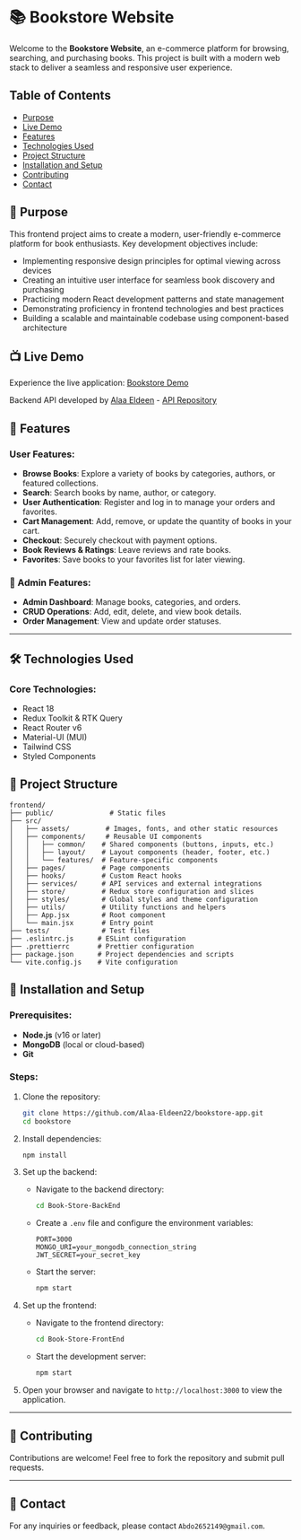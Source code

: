 # 📚 Bookstore Website

Welcome to the **Bookstore Website**, an e-commerce platform for browsing, searching, and purchasing books. This project is built with a modern web stack to deliver a seamless and responsive user experience.

## Table of Contents

- [Purpose](#-purpose)
- [Live Demo](#-live-demo)
- [Features](#-features)
- [Technologies Used](#-technologies-used)
- [Project Structure](#-project-structure)
- [Installation and Setup](#-installation-and-setup)
- [Contributing](#-contributing)
- [Contact](#-contact)

## 📌 Purpose

This frontend project aims to create a modern, user-friendly e-commerce platform for book enthusiasts. Key development objectives include:

- Implementing responsive design principles for optimal viewing across devices
- Creating an intuitive user interface for seamless book discovery and purchasing
- Practicing modern React development patterns and state management
- Demonstrating proficiency in frontend technologies and best practices
- Building a scalable and maintainable codebase using component-based architecture

## 📺 Live Demo

Experience the live application: [Bookstore Demo](https://gitbookeg.netlify.app/)

Backend API developed by [Alaa Eldeen](https://github.com/Alaa-Eldeen22) - [API Repository](https://github.com/Alaa-Eldeen22/bookstore-app)

## 🌟 Features

### User Features:

- **Browse Books**: Explore a variety of books by categories, authors, or featured collections.
- **Search**: Search books by name, author, or category.
- **User Authentication**: Register and log in to manage your orders and favorites.
- **Cart Management**: Add, remove, or update the quantity of books in your cart.
- **Checkout**: Securely checkout with payment options.
- **Book Reviews & Ratings**: Leave reviews and rate books.
- **Favorites**: Save books to your favorites list for later viewing.

### 💼 Admin Features:

- **Admin Dashboard**: Manage books, categories, and orders.
- **CRUD Operations**: Add, edit, delete, and view book details.
- **Order Management**: View and update order statuses.

---

## 🛠️ Technologies Used

### Core Technologies:

- React 18
- Redux Toolkit & RTK Query
- React Router v6
- Material-UI (MUI)
- Tailwind CSS
- Styled Components

## 📁 Project Structure

```plaintext
frontend/
├── public/              # Static files
├── src/
│   ├── assets/         # Images, fonts, and other static resources
│   ├── components/     # Reusable UI components
│   │   ├── common/    # Shared components (buttons, inputs, etc.)
│   │   ├── layout/    # Layout components (header, footer, etc.)
│   │   └── features/  # Feature-specific components
│   ├── pages/         # Page components
│   ├── hooks/         # Custom React hooks
│   ├── services/      # API services and external integrations
│   ├── store/         # Redux store configuration and slices
│   ├── styles/        # Global styles and theme configuration
│   ├── utils/         # Utility functions and helpers
│   ├── App.jsx        # Root component
│   └── main.jsx       # Entry point
├── tests/             # Test files
├── .eslintrc.js      # ESLint configuration
├── .prettierrc       # Prettier configuration
├── package.json      # Project dependencies and scripts
└── vite.config.js    # Vite configuration
```

## 🚀 Installation and Setup

### Prerequisites:

- **Node.js** (v16 or later)
- **MongoDB** (local or cloud-based)
- **Git**

### Steps:

1. Clone the repository:

   ```bash
   git clone https://github.com/Alaa-Eldeen22/bookstore-app.git
   cd bookstore
   ```

2. Install dependencies:

   ```bash
   npm install
   ```

3. Set up the backend:

   - Navigate to the backend directory:
     ```bash
     cd Book-Store-BackEnd
     ```
   - Create a `.env` file and configure the environment variables:
     ```env
     PORT=3000
     MONGO_URI=your_mongodb_connection_string
     JWT_SECRET=your_secret_key
     ```
   - Start the server:
     ```bash
     npm start
     ```

4. Set up the frontend:

   - Navigate to the frontend directory:
     ```bash
     cd Book-Store-FrontEnd
     ```
   - Start the development server:
     ```bash
     npm start
     ```

5. Open your browser and navigate to `http://localhost:3000` to view the application.

---

## 🤝 Contributing

Contributions are welcome! Feel free to fork the repository and submit pull requests.

---

## 📧 Contact

For any inquiries or feedback, please contact `Abdo2652149@gmail.com`.
